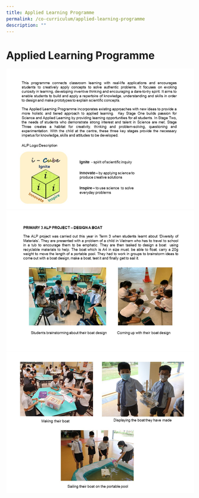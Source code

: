 ```yaml
---
title: Applied Learning Programme
permalink: /co-curriculum/applied-learning-programme
description: ""
---
```

# **Applied Learning Programme**

![](/images/slide-1-1.jpg)
![](/images/Slide2.jpg)
![](/images/Slide3.jpg)